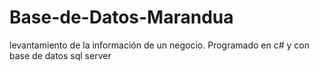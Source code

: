 # Base-de-Datos-Marandua
levantamiento de la información de un negocio. Programado en c# y con base de datos sql server
